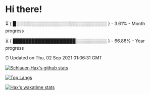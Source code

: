 # Hi there!

⏳ { █░░░░░░░░░░░░░░░░░░░░░░░░░░░░░ } - 3.61% - Month progress

⏳ { ████████████████████░░░░░░░░░░ } - 66.86% - Year progress

⏰ Updated on Thu, 02 Sep 2021 01:06:31 GMT


[![Schlauer-Hax's github stats](https://github-readme-stats.vercel.app/api?username=Schlauer-Hax&show_icons=true&theme=dark&count_private=true)](https://github.com/Schlauer-Hax)


[![Top Langs](https://github-readme-stats.vercel.app/api/top-langs/?username=Schlauer-Hax&layout=compact&theme=dark)](https://github.com/Schlauer-Hax?tab=repositories)


[![Hax's wakatime stats](https://github-readme-stats.vercel.app/api/wakatime?username=Hax&theme=dark)](https://wakatime.com/@Hax)

